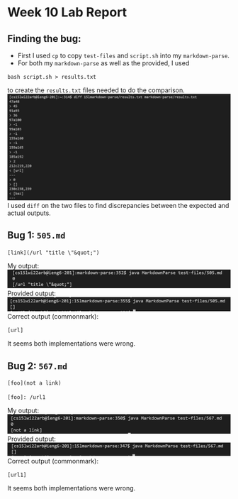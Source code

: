 # Week 10 Lab Report

## Finding the bug:
* First I used ```cp``` to copy ```test-files``` and ```script.sh``` into my ```markdown-parse```.
* For both my ```markdown-parse``` as well as the provided, I used 
```
bash script.sh > results.txt
```
to create the ```results.txt``` files needed to do the comparison.
![diff](diff.png)
I used ```diff``` on the two files to find discrepancies between the expected and actual outputs.
## Bug 1: ```505.md```
```
[link](/url "title \"&quot;")
```
My output:
![me](my505.png)
Provided output:
![joe](joe505.png)
Correct output (commonmark): 
```
[url]
```
It seems both implementations were wrong. 
## Bug 2: ```567.md```
```
[foo](not a link)

[foo]: /url1
```
My output:
![me](my567.png)
Provided output:
![joe](joe567.png)
Correct output (commonmark): 
```
[url1]
```
It seems both implementations were wrong. 